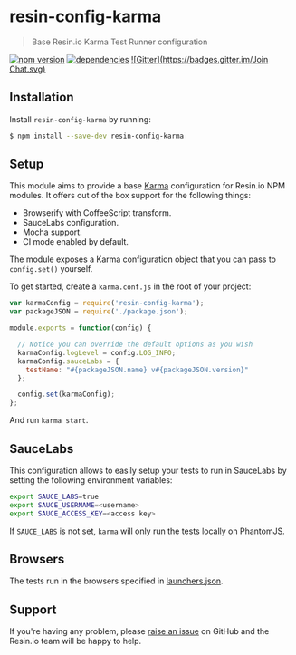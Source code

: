 resin-config-karma
==================

> Base Resin.io Karma Test Runner configuration

[![npm version](https://badge.fury.io/js/resin-config-karma.svg)](http://badge.fury.io/js/resin-config-karma)
[![dependencies](https://david-dm.org/resin-io/resin-config-karma.svg)](https://david-dm.org/resin-io/resin-config-karma.svg)
[![Gitter](https://badges.gitter.im/Join Chat.svg)](https://gitter.im/resin-io/chat)

Installation
------------

Install `resin-config-karma` by running:

```sh
$ npm install --save-dev resin-config-karma
```

Setup
-----

This module aims to provide a base [Karma](https://karma-runner.github.io) configuration for Resin.io NPM modules. It offers out of the box support for the following things:

- Browserify with CoffeeScript transform.
- SauceLabs configuration.
- Mocha support.
- CI mode enabled by default.

The module exposes a Karma configuration object that you can pass to `config.set()` yourself.

To get started, create a `karma.conf.js` in the root of your project:

```js
var karmaConfig = require('resin-config-karma');
var packageJSON = require('./package.json');

module.exports = function(config) {

  // Notice you can override the default options as you wish
  karmaConfig.logLevel = config.LOG_INFO;
  karmaConfig.sauceLabs = {
    testName: "#{packageJSON.name} v#{packageJSON.version}"
  };

  config.set(karmaConfig);
};
```

And run `karma start`.

SauceLabs
---------

This configuration allows to easily setup your tests to run in SauceLabs by setting the following environment variables:

```sh
export SAUCE_LABS=true
export SAUCE_USERNAME=<username>
export SAUCE_ACCESS_KEY=<access key>
```

If `SAUCE_LABS` is not set, `karma` will only run the tests locally on PhantomJS.

Browsers
--------

The tests run in the browsers specified in [launchers.json](https://github.com/resin-io/resin-config-karma/blob/master/launchers.json).

Support
-------

If you're having any problem, please [raise an issue](https://github.com/resin-io/resin-config-karma/issues/new) on GitHub and the Resin.io team will be happy to help.
